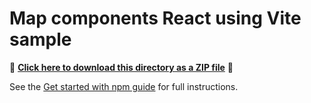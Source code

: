 # Map components React using Vite sample

📁 **[Click here to download this directory as a ZIP file](https://esri.github.io/jsapi-resources/zips/map-component-sample-react.zip)** 📁

See the [Get started with npm guide](https://developers.arcgis.com/javascript/latest/get-started/#npm) for full instructions.

